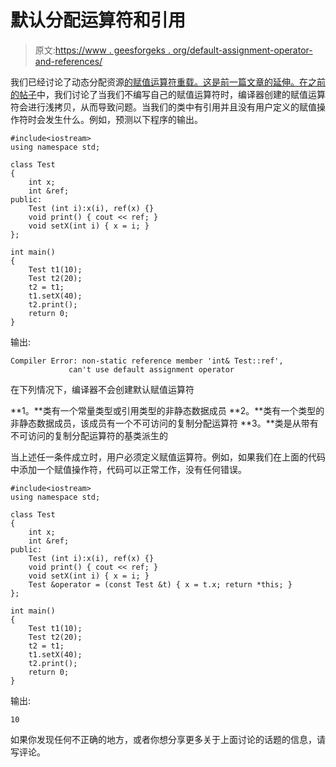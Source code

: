# 默认分配运算符和引用

> 原文:[https://www . geesforgeks . org/default-assignment-operator-and-references/](https://www.geeksforgeeks.org/default-assignment-operator-and-references/)

我们已经讨论了动态分配资源[的赋值运算符重载。这是前一篇文章的延伸。在](https://www.geeksforgeeks.org/assignment-operator-overloading-in-c/)[之前的帖子](https://www.geeksforgeeks.org/assignment-operator-overloading-in-c/)中，我们讨论了当我们不编写自己的赋值运算符时，编译器创建的赋值运算符会进行浅拷贝，从而导致问题。当我们的类中有引用并且没有用户定义的赋值操作符时会发生什么。例如，预测以下程序的输出。

```
#include<iostream>
using namespace std;

class Test
{
    int x;
    int &ref;
public:
    Test (int i):x(i), ref(x) {}
    void print() { cout << ref; }
    void setX(int i) { x = i; }    
};

int main()
{
    Test t1(10);
    Test t2(20);
    t2 = t1;
    t1.setX(40);
    t2.print();
    return 0;
}
```

输出:

```
Compiler Error: non-static reference member 'int& Test::ref', 
             can't use default assignment operator
```

在下列情况下，编译器不会创建默认赋值运算符

**1。**类有一个常量类型或引用类型的非静态数据成员
**2。**类有一个类型的非静态数据成员，该成员有一个不可访问的复制分配运算符
**3。**类是从带有不可访问的复制分配运算符的基类派生的

当上述任一条件成立时，用户必须定义赋值运算符。例如，如果我们在上面的代码中添加一个赋值操作符，代码可以正常工作，没有任何错误。

```
#include<iostream>
using namespace std;

class Test
{
    int x;
    int &ref;
public:
    Test (int i):x(i), ref(x) {}
    void print() { cout << ref; }
    void setX(int i) { x = i; }    
    Test &operator = (const Test &t) { x = t.x; return *this; } 
};

int main()
{
    Test t1(10);
    Test t2(20);
    t2 = t1;
    t1.setX(40);
    t2.print();
    return 0;
}
```

输出:

```
10
```

如果你发现任何不正确的地方，或者你想分享更多关于上面讨论的话题的信息，请写评论。